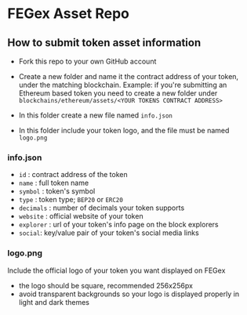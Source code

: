 # FEGex Asset Repo

## How to submit token asset information

- Fork this repo to your own GitHub account
- Create a new folder and name it the contract address of your token, under the matching blockchain. Example: if you're submitting an Ethereum based token you need to create a new folder under `blockchains/ethereum/assets/<YOUR TOKENS CONTRACT ADDRESS>`


- In this folder create a new file named `info.json`

- In this folder include your token logo, and the file must be named `logo.png`

### info.json

- `id` : contract address of the token
- `name` : full token name
- `symbol` : token's symbol
- `type` : token type; `BEP20` or `ERC20`
- `decimals` : number of decimals your token supports
- `website` : official website of your token
- `explorer` : url of your token's info page on the block explorers
- `social`: key/value pair of your token's social media links

### logo.png

Include the official logo of your token you want displayed on FEGex

- the logo should be square, recommended 256x256px 
- avoid transparent backgrounds so your logo is displayed properly in light and dark themes
